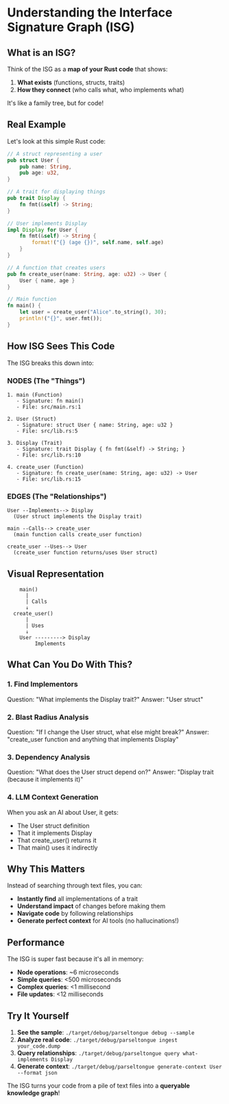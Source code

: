 # Understanding the Interface Signature Graph (ISG)

## What is an ISG?

Think of the ISG as a **map of your Rust code** that shows:
1. **What exists** (functions, structs, traits)
2. **How they connect** (who calls what, who implements what)

It's like a family tree, but for code!

## Real Example

Let's look at this simple Rust code:

```rust
// A struct representing a user
pub struct User {
    pub name: String,
    pub age: u32,
}

// A trait for displaying things
pub trait Display {
    fn fmt(&self) -> String;
}

// User implements Display
impl Display for User {
    fn fmt(&self) -> String {
        format!("{} (age {})", self.name, self.age)
    }
}

// A function that creates users
pub fn create_user(name: String, age: u32) -> User {
    User { name, age }
}

// Main function
fn main() {
    let user = create_user("Alice".to_string(), 30);
    println!("{}", user.fmt());
}
```

## How ISG Sees This Code

The ISG breaks this down into:

### NODES (The "Things")
```
1. main (Function)
   - Signature: fn main()
   - File: src/main.rs:1

2. User (Struct) 
   - Signature: struct User { name: String, age: u32 }
   - File: src/lib.rs:5

3. Display (Trait)
   - Signature: trait Display { fn fmt(&self) -> String; }
   - File: src/lib.rs:10

4. create_user (Function)
   - Signature: fn create_user(name: String, age: u32) -> User
   - File: src/lib.rs:15
```

### EDGES (The "Relationships")
```
User --Implements--> Display
  (User struct implements the Display trait)

main --Calls--> create_user  
  (main function calls create_user function)

create_user --Uses--> User
  (create_user function returns/uses User struct)
```

## Visual Representation

```
    main()
      |
      | Calls
      ↓
  create_user()
      |
      | Uses
      ↓
    User ---------> Display
         Implements
```

## What Can You Do With This?

### 1. **Find Implementors**
Question: "What implements the Display trait?"
Answer: "User struct"

### 2. **Blast Radius Analysis**
Question: "If I change the User struct, what else might break?"
Answer: "create_user function and anything that implements Display"

### 3. **Dependency Analysis**
Question: "What does the User struct depend on?"
Answer: "Display trait (because it implements it)"

### 4. **LLM Context Generation**
When you ask an AI about User, it gets:
- The User struct definition
- That it implements Display
- That create_user() returns it
- That main() uses it indirectly

## Why This Matters

Instead of searching through text files, you can:
- **Instantly find** all implementations of a trait
- **Understand impact** of changes before making them  
- **Navigate code** by following relationships
- **Generate perfect context** for AI tools (no hallucinations!)

## Performance

The ISG is super fast because it's all in memory:
- **Node operations**: ~6 microseconds
- **Simple queries**: <500 microseconds  
- **Complex queries**: <1 millisecond
- **File updates**: <12 milliseconds

## Try It Yourself

1. **See the sample**: `./target/debug/parseltongue debug --sample`
2. **Analyze real code**: `./target/debug/parseltongue ingest your_code.dump`
3. **Query relationships**: `./target/debug/parseltongue query what-implements Display`
4. **Generate context**: `./target/debug/parseltongue generate-context User --format json`

The ISG turns your code from a pile of text files into a **queryable knowledge graph**!